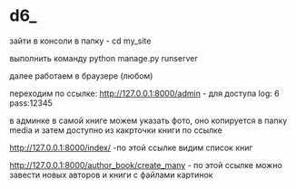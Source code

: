# d6_

зайти в консоли в папку - cd my_site

выполнить команду python manage.py runserver

далее работаем в браузере (любом)

переходим по ссылке: http://127.0.0.1:8000/admin - для доступа log: 6 pass:12345

в админке в самой книге можем указать фото, оно копируется в папку media и затем доступно из какрточки книги по ссылке

http://127.0.0.1:8000/index/ -по этой ссылке видим список книг

http://127.0.0.1:8000/author_book/create_many - по этой ссылке можно завести новых авторов и книги с файлами картинок

